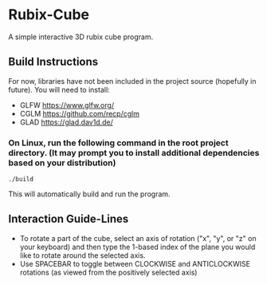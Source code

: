 # Rubix-Cube

A simple interactive 3D rubix cube program. 

## Build Instructions

For now, libraries have not been included in the project source (hopefully in future). 
You will need to install:
- GLFW https://www.glfw.org/
- CGLM https://github.com/recp/cglm
- GLAD https://glad.dav1d.de/

### On Linux, run the following command in the root project directory. (It may prompt you to install additional dependencies based on your distribution)

```
./build
```

This will automatically build and run the program.

## Interaction Guide-Lines

- To rotate a part of the cube, select an axis of rotation ("x", "y", or "z" on your keyboard) and then type
the 1-based index of the plane you would like to rotate around the selected axis.
- Use SPACEBAR to toggle between CLOCKWISE and ANTICLOCKWISE rotations (as viewed from the positively selected axis)
